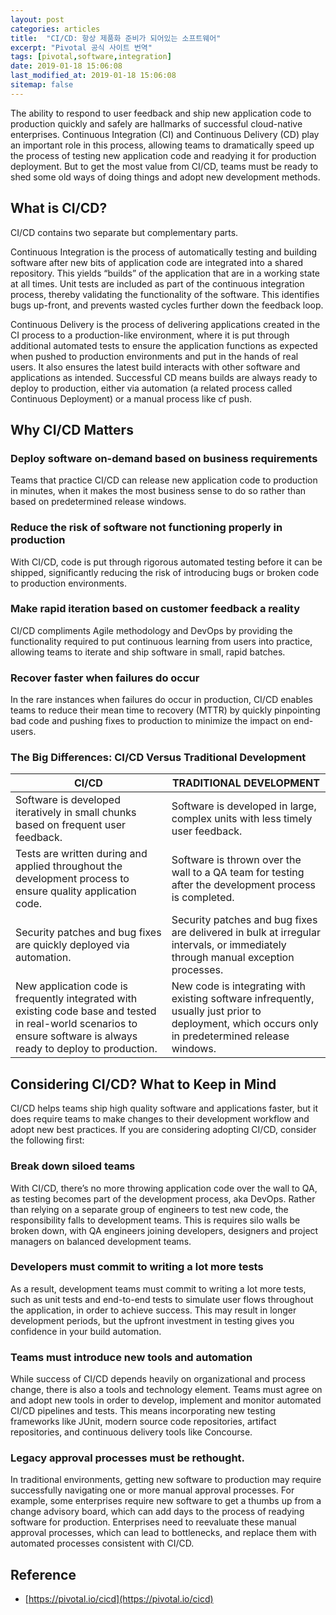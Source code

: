 ```yaml
---
layout: post
categories: articles
title:  "CI/CD: 항상 제품화 준비가 되어있는 소프트웨어"
excerpt: "Pivotal 공식 사이트 번역"
tags: [pivotal,software,integration]
date: 2019-01-18 15:06:08
last_modified_at: 2019-01-18 15:06:08
sitemap: false
---
```


The ability to respond to user feedback and ship new application code to production quickly and safely are hallmarks of successful cloud-native enterprises. Continuous Integration (CI) and Continuous Delivery (CD) play an important role in this process, allowing teams to dramatically speed up the process of testing new application code and readying it for production deployment. But to get the most value from CI/CD, teams must be ready to shed some old ways of doing things and adopt new development methods.


## What is CI/CD?

CI/CD contains two separate but complementary parts.

Continuous Integration is the process of automatically testing and building software after new bits of application code are integrated into a shared repository. This yields “builds” of the application that are in a working state at all times. Unit tests are included as part of the continuous integration process, thereby validating the functionality of the software. This identifies bugs up-front, and prevents wasted cycles further down the feedback loop.

Continuous Delivery is the process of delivering applications created in the CI process to a production-like environment, where it is put through additional automated tests to ensure the application functions as expected when pushed to production environments and put in the hands of real users. It also ensures the latest build interacts with other software and applications as intended. Successful CD means builds are always ready to deploy to production, either via automation (a related process called Continuous Deployment) or a manual process like cf push.


## Why CI/CD Matters

### Deploy software on-demand based on business requirements

Teams that practice CI/CD can release new application code to production in minutes, when it makes the most business sense to do so rather than based on predetermined release windows.

### Reduce the risk of software not functioning properly in production

With CI/CD, code is put through rigorous automated testing before it can be shipped, significantly reducing the risk of introducing bugs or broken code to production environments.

### Make rapid iteration based on customer feedback a reality

CI/CD compliments Agile methodology and DevOps by providing the functionality required to put continuous learning from users into practice, allowing teams to iterate and ship software in small, rapid batches.

### Recover faster when failures do occur

In the rare instances when failures do occur in production, CI/CD enables teams to reduce their mean time to recovery (MTTR) by quickly pinpointing bad code and pushing fixes to production to minimize the impact on end-users.

### The Big Differences: CI/CD Versus Traditional Development

| CI/CD | TRADITIONAL DEVELOPMENT |
|---|---|
| Software is developed iteratively in small chunks based on frequent user feedback. | Software is developed in large, complex units with less timely user feedback. |
| Tests are written during and applied throughout the development process to ensure quality application code. | Software is thrown over the wall to a QA team for testing after the development process is completed. |
| Security patches and bug fixes are quickly deployed via automation. | Security patches and bug fixes are delivered in bulk at irregular intervals, or immediately through manual exception processes. |
| New application code is frequently integrated with existing code base and tested in real-world scenarios to ensure software is always ready to deploy to production. | New code is integrating with existing software infrequently, usually just prior to deployment, which occurs only in predetermined release windows. |


## Considering CI/CD? What to Keep in Mind

CI/CD helps teams ship high quality software and applications faster, but it does require teams to make changes to their development workflow and adopt new best practices. If you are considering adopting CI/CD, consider the following first:

### Break down siloed teams

With CI/CD, there’s no more throwing application code over the wall to QA, as testing becomes part of the development process, aka DevOps. Rather than relying on a separate group of engineers to test new code, the responsibility falls to development teams. This is requires silo walls be broken down, with QA engineers joining developers, designers and project managers on balanced development teams.

### Developers must commit to writing a lot more tests

As a result, development teams must commit to writing a lot more tests, such as unit tests and end-to-end tests to simulate user flows throughout the application, in order to achieve success. This may result in longer development periods, but the upfront investment in testing gives you confidence in your build automation.

### Teams must introduce new tools and automation

While success of CI/CD depends heavily on organizational and process change, there is also a tools and technology element. Teams must agree on and adopt new tools in order to develop, implement and monitor automated CI/CD pipelines and tests. This means incorporating new testing frameworks like JUnit, modern source code repositories, artifact repositories, and continuous delivery tools like Concourse.

### Legacy approval processes must be rethought.

In traditional environments, getting new software to production may require successfully navigating one or more manual approval processes. For example, some enterprises require new software to get a thumbs up from a change advisory board, which can add days to the process of readying software for production. Enterprises need to reevaluate these manual approval processes, which can lead to bottlenecks, and replace them with automated processes consistent with CI/CD.


## Reference

* [https://pivotal.io/cicd](https://pivotal.io/cicd)
